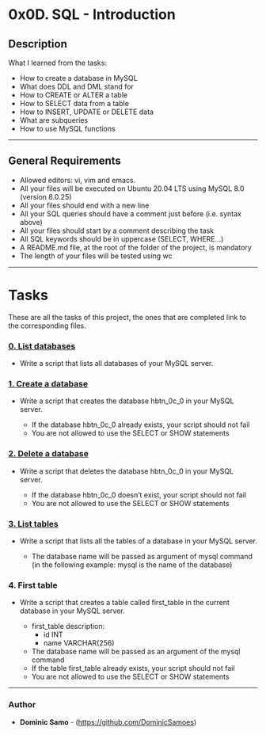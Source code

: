 # 0x0D. SQL - Introduction

## Description

What I learned from the tasks:

* How to create a database in MySQL
* What does DDL and DML stand for
* How to CREATE or ALTER a table
* How to SELECT data from a table
* How to INSERT, UPDATE or DELETE data
* What are subqueries
* How to use MySQL functions 

---

## General Requirements
* Allowed editors: vi, vim and emacs.
* All your files will be executed on Ubuntu 20.04 LTS using MySQL 8.0 (version 8.0.25)
* All your files should end with a new line
* All your SQL queries should have a comment just before (i.e. syntax above)
* All your files should start by a comment describing the task
* All SQL keywords should be in uppercase (SELECT, WHERE…)
* A README.md file, at the root of the folder of the project, is mandatory
* The length of your files will be tested using wc
---

# Tasks

These are all the tasks of this project, the ones that are completed link to the corresponding files.

### [0. List databases](./0-list_databases.sql)
* Write a script that lists all databases of your MySQL server.

### [1. Create a database](./1-create_database_if_missing.sql)
* Write a script that creates the database hbtn_0c_0 in your MySQL server.

	- If the database hbtn_0c_0 already exists, your script should not fail
	- You are not allowed to use the SELECT or SHOW statements

### [2. Delete a database](./2-remove_database.sql)
* Write a script that deletes the database hbtn_0c_0 in your MySQL server.

	- If the database hbtn_0c_0 doesn’t exist, your script should not fail
	- You are not allowed to use the SELECT or SHOW statements

### [3. List tables](./3-list_tables.sql)
* Write a script that lists all the tables of a database in your MySQL server.

	- The database name will be passed as argument of mysql command (in the following example: mysql is the name of the database)

### 4. First table[](./4-first_table.sql)
* Write a script that creates a table called first_table in the current database in your MySQL server.

	- first_table description:
		+ id INT
		+ name VARCHAR(256)
	- The database name will be passed as an argument of the mysql command
	- If the table first_table already exists, your script should not fail
	- You are not allowed to use the SELECT or SHOW statements



---

### Author
* **Dominic Samo** - (https://github.com/DominicSamoes)
